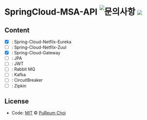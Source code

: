# SpringCloud-MSA-API  ![문의사항](https://img.shields.io/badge/%EB%AC%B8%EC%9D%98%ED%95%98%EA%B8%B0-pooreumsunny%40gamil.com-green) ![](https://img.shields.io/badge/category-study-yellow) 

## Content
- [x] : Spring-Cloud-Netfilx-Eureka
- [ ] : Spring-Cloud-Netfilx-Zuul
- [x] : Spring-Cloud-Gateway
- [ ] : JPA
- [ ] : JWT
- [ ] : Rabbit MQ
- [ ] : Kafka
- [ ] : CircuitBreaker
- [ ] : Zipkin

## License
- Code: [MIT](./LICENSE) © [PuReum Choi](https://blue-boy.tistory.com/)
